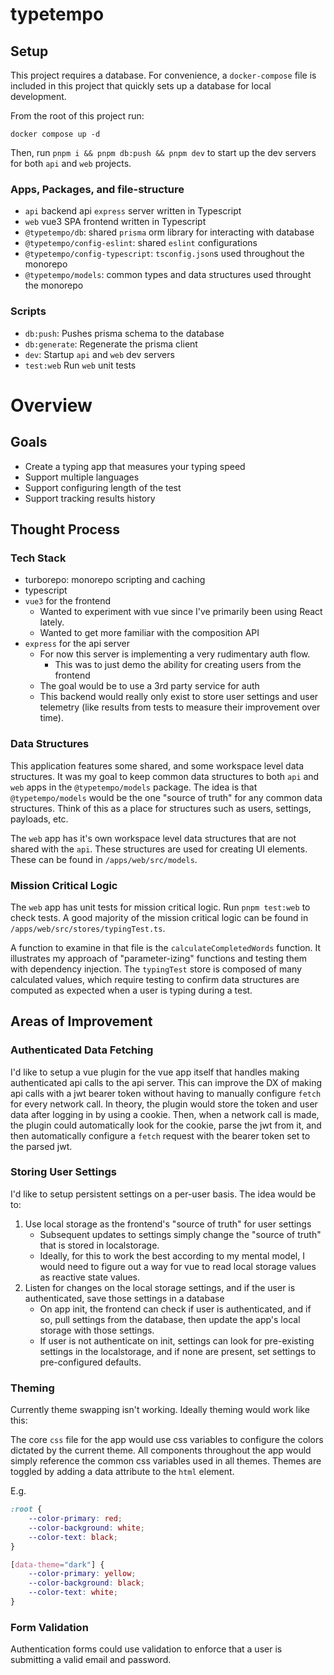 # typetempo

## Setup

This project requires a database. For convenience, a `docker-compose` file is included in this project that quickly sets up a database for local development.

From the root of this project run:

`docker compose up -d`

Then, run `pnpm i && pnpm db:push && pnpm dev` to start up the dev servers for both `api` and `web` projects.

### Apps, Packages, and file-structure

-   `api` backend api `express` server written in Typescript
-   `web` vue3 SPA frontend written in Typescript
-   `@typetempo/db`: shared `prisma` orm library for interacting with database
-   `@typetempo/config-eslint`: shared `eslint` configurations
-   `@typetempo/config-typescript`: `tsconfig.json`s used throughout the monorepo
-   `@typetempo/models`: common types and data structures used throught the monorepo

### Scripts

-   `db:push`: Pushes prisma schema to the database
-   `db:generate`: Regenerate the prisma client
-   `dev`: Startup `api` and `web` dev servers
-   `test:web` Run `web` unit tests

# Overview

## Goals

-   Create a typing app that measures your typing speed
-   Support multiple languages
-   Support configuring length of the test
-   Support tracking results history

## Thought Process

### Tech Stack

-   turborepo: monorepo scripting and caching
-   typescript
-   `vue3` for the frontend
    -   Wanted to experiment with vue since I've primarily been using React lately.
    -   Wanted to get more familiar with the composition API
-   `express` for the api server
    -   For now this server is implementing a very rudimentary auth flow.
        -   This was to just demo the ability for creating users from the frontend
    -   The goal would be to use a 3rd party service for auth
    -   This backend would really only exist to store user settings and user telemetry (like results from tests to measure their improvement over time).

### Data Structures

This application features some shared, and some workspace level data structures.
It was my goal to keep common data structures to both `api` and `web` apps in the `@typetempo/models` package. The idea is that `@typetempo/models` would be the one "source of truth" for any common data structures. Think of this as a place for structures such as users, settings, payloads, etc.

The `web` app has it's own workspace level data structures that are not shared with the `api`. These structures are used for creating UI elements. These can be found in `/apps/web/src/models`.

### Mission Critical Logic

The `web` app has unit tests for mission critical logic. Run `pnpm test:web` to check tests.
A good majority of the mission critical logic can be found in `/apps/web/src/stores/typingTest.ts`.

A function to examine in that file is the `calculateCompletedWords` function. It illustrates my approach of "parameter-izing" functions and testing them with dependency injection. The `typingTest` store is composed of many calculated values, which require testing to confirm data structures are computed as expected when a user is typing during a test.

## Areas of Improvement

### Authenticated Data Fetching

I'd like to setup a vue plugin for the vue app itself that handles making authenticated api calls to the api server. This can improve the DX of making api calls with a jwt bearer token without having to manually configure `fetch` for every network call. In theory, the plugin would store the token and user data after logging in by using a cookie. Then, when a network call is made, the plugin could automatically look for the cookie, parse the jwt from it, and then automatically configure a `fetch` request with the bearer token set to the parsed jwt.

### Storing User Settings

I'd like to setup persistent settings on a per-user basis.
The idea would be to:

1.  Use local storage as the frontend's "source of truth" for user settings
    -   Subsequent updates to settings simply change the "source of truth" that is stored in localstorage.
    -   Ideally, for this to work the best according to my mental model, I would need to figure out a way for vue to read local storage values as reactive state values.
2.  Listen for changes on the local storage settings, and if the user is authenticated, save those settings in a database
    -   On app init, the frontend can check if user is authenticated, and if so, pull settings from the database, then update the app's local storage with those settings.
    -   If user is not authenticate on init, settings can look for pre-existing settings in the localstorage, and if none are present, set settings to pre-configured defaults.

### Theming

Currently theme swapping isn't working. Ideally theming would work like this:

The core `css` file for the app would use css variables to configure the colors dictated by the current theme. All components throughout the app would simply reference the common css variables used in all themes. Themes are toggled by adding a data attribute to the `html` element.

E.g.

```css
:root {
    --color-primary: red;
    --color-background: white;
    --color-text: black;
}

[data-theme="dark"] {
    --color-primary: yellow;
    --color-background: black;
    --color-text: white;
}
```

### Form Validation

Authentication forms could use validation to enforce that a user is submitting a valid email and password.
